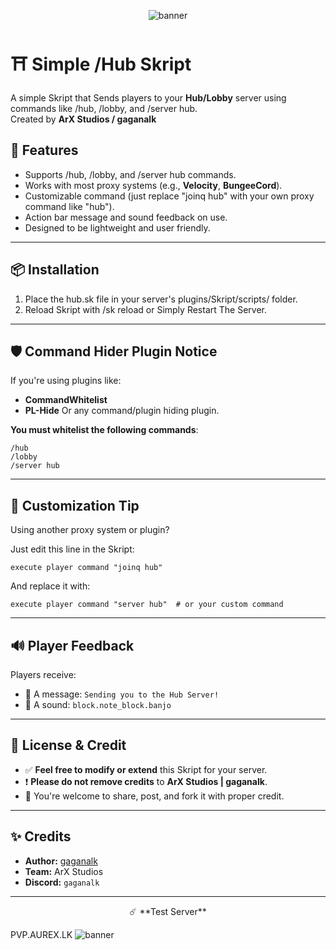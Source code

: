 <p align="center">
  <img src="https://media.discordapp.net/attachments/1281345499256983614/1367922666161573990/GuF7VP5.png?ex=681658c2&is=68150742&hm=efda4b8303c9b991caf7a9c61e24f0798f5e5c505acd252d3d3e6e8750e09878&=&width=749&height=75" alt="banner"/>
</p>

# ⛩ Simple /Hub Skript
A simple Skript that Sends players to your **Hub/Lobby** server using commands like /hub, /lobby, and /server hub.  
Created by **ArX Studios / gaganalk**

## 🔧 Features
- Supports /hub, /lobby, and /server hub commands.
- Works with most proxy systems (e.g., **Velocity**, **BungeeCord**).
- Customizable command (just replace "joinq hub" with your own proxy command like "hub").
- Action bar message and sound feedback on use.
- Designed to be lightweight and user friendly.

---

## 📦 Installation
1. Place the hub.sk file in your server's plugins/Skript/scripts/ folder.
2. Reload Skript with /sk reload <filename> or Simply Restart The Server.

---

## 🛡️ Command Hider Plugin Notice
If you're using plugins like:
- **CommandWhitelist**
- **PL-Hide**
 Or any command/plugin hiding plugin.

**You must whitelist the following commands**:
```
/hub
/lobby
/server hub
````

---

## 🧪 Customization Tip
Using another proxy system or plugin?

Just edit this line in the Skript:
```
execute player command "joinq hub"
````

And replace it with:
```
execute player command "server hub"  # or your custom command
```
---

## 🔊 Player Feedback
Players receive:

- 📜 A message: `Sending you to the Hub Server!`
- 🎵 A sound: `block.note_block.banjo`

---

## 📜 License & Credit

* ✅ **Feel free to modify or extend** this Skript for your server.
* ❗ **Please do not remove credits** to **ArX Studios | gaganalk**.
* 📢 You're welcome to share, post, and fork it with proper credit.
---
## ✨ Credits

- **Author:** [gaganalk](https://github.com/gaganalk)
- **Team:** ArX Studios
- **Discord:** `gaganalk`

---

<p align="center">
 ☄️ **Test Server**

  PVP.AUREX.LK
  <img src="https://media.discordapp.net/attachments/1335314422368833608/1367808664135794698/RCy5Uj4.png?ex=6815ee96&is=68149d16&hm=d9868eb5a5470d5e96121b52b929aa303007f26f6201eaf81c37f5e072f8ffab&=&width=817&height=460" alt="banner"/>

</p>
